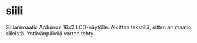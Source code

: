 # siili
Siilianimaatio Arduinon 16x2 LCD-näytölle. Aloittaa tekstillä, sitten animaatio siileistä. Ystävänpäivää varten tehty.
